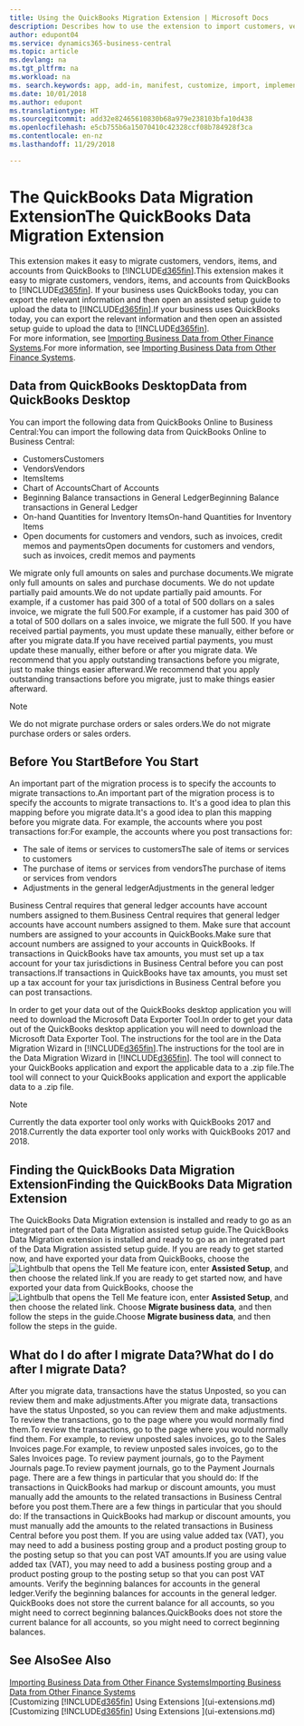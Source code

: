 ```yaml
---
title: Using the QuickBooks Migration Extension | Microsoft Docs
description: Describes how to use the extension to import customers, vendors, items, and accounts from QuickBooks Desktop to Business Central.
author: edupont04
ms.service: dynamics365-business-central
ms.topic: article
ms.devlang: na
ms.tgt_pltfrm: na
ms.workload: na
ms. search.keywords: app, add-in, manifest, customize, import, implement
ms.date: 10/01/2018
ms.author: edupont
ms.translationtype: HT
ms.sourcegitcommit: add32e82465610830b68a979e238103bfa10d438
ms.openlocfilehash: e5cb755b6a15070410c42328ccf08b784928f3ca
ms.contentlocale: en-nz
ms.lasthandoff: 11/29/2018

---
```


# <a name="the-quickbooks-data-migration-extension"></a><span data-ttu-id="c777b-103">The QuickBooks Data Migration Extension</span><span class="sxs-lookup"><span data-stu-id="c777b-103">The QuickBooks Data Migration Extension</span></span>
<span data-ttu-id="c777b-104">This extension makes it easy to migrate customers, vendors, items, and accounts from QuickBooks to [!INCLUDE[d365fin](includes/d365fin_md.md)].</span><span class="sxs-lookup"><span data-stu-id="c777b-104">This extension makes it easy to migrate customers, vendors, items, and accounts from QuickBooks to [!INCLUDE[d365fin](includes/d365fin_md.md)].</span></span> <span data-ttu-id="c777b-105">If your business uses QuickBooks today, you can export the relevant information and then open an assisted setup guide to upload the data to [!INCLUDE[d365fin](includes/d365fin_md.md)].</span><span class="sxs-lookup"><span data-stu-id="c777b-105">If your business uses QuickBooks today, you can export the relevant information and then open an assisted setup guide to upload the data to [!INCLUDE[d365fin](includes/d365fin_md.md)].</span></span>  
<span data-ttu-id="c777b-106">For more information, see [Importing Business Data from Other Finance Systems](across-import-data-configuration-packages.md).</span><span class="sxs-lookup"><span data-stu-id="c777b-106">For more information, see [Importing Business Data from Other Finance Systems](across-import-data-configuration-packages.md).</span></span>

## <a name="data-from-quickbooks-desktop"></a><span data-ttu-id="c777b-107">Data from QuickBooks Desktop</span><span class="sxs-lookup"><span data-stu-id="c777b-107">Data from QuickBooks Desktop</span></span>
 
<span data-ttu-id="c777b-108">You can import the following data from QuickBooks Online to Business Central:</span><span class="sxs-lookup"><span data-stu-id="c777b-108">You can import the following data from QuickBooks Online to Business Central:</span></span>

- <span data-ttu-id="c777b-109">Customers</span><span class="sxs-lookup"><span data-stu-id="c777b-109">Customers</span></span>  
- <span data-ttu-id="c777b-110">Vendors</span><span class="sxs-lookup"><span data-stu-id="c777b-110">Vendors</span></span>  
- <span data-ttu-id="c777b-111">Items</span><span class="sxs-lookup"><span data-stu-id="c777b-111">Items</span></span>  
- <span data-ttu-id="c777b-112">Chart of Accounts</span><span class="sxs-lookup"><span data-stu-id="c777b-112">Chart of Accounts</span></span>  
- <span data-ttu-id="c777b-113">Beginning Balance transactions in General Ledger</span><span class="sxs-lookup"><span data-stu-id="c777b-113">Beginning Balance transactions in General Ledger</span></span>  
- <span data-ttu-id="c777b-114">On-hand Quantities for Inventory Items</span><span class="sxs-lookup"><span data-stu-id="c777b-114">On-hand Quantities for Inventory Items</span></span>  
- <span data-ttu-id="c777b-115">Open documents for customers and vendors, such as invoices, credit memos and payments</span><span class="sxs-lookup"><span data-stu-id="c777b-115">Open documents for customers and vendors, such as invoices, credit memos and payments</span></span>  

<span data-ttu-id="c777b-116">We migrate only full amounts on sales and purchase documents.</span><span class="sxs-lookup"><span data-stu-id="c777b-116">We migrate only full amounts on sales and purchase documents.</span></span> <span data-ttu-id="c777b-117">We do not update partially paid amounts.</span><span class="sxs-lookup"><span data-stu-id="c777b-117">We do not update partially paid amounts.</span></span> <span data-ttu-id="c777b-118">For example, if a customer has paid 300 of a total of 500 dollars on a sales invoice, we migrate the full 500.</span><span class="sxs-lookup"><span data-stu-id="c777b-118">For example, if a customer has paid 300 of a total of 500 dollars on a sales invoice, we migrate the full 500.</span></span> <span data-ttu-id="c777b-119">If you have received partial payments, you must update these manually, either before or after you migrate data.</span><span class="sxs-lookup"><span data-stu-id="c777b-119">If you have received partial payments, you must update these manually, either before or after you migrate data.</span></span> <span data-ttu-id="c777b-120">We recommend that you apply outstanding transactions before you migrate, just to make things easier afterward.</span><span class="sxs-lookup"><span data-stu-id="c777b-120">We recommend that you apply outstanding transactions before you migrate, just to make things easier afterward.</span></span>

> [!NOTE]
> <span data-ttu-id="c777b-121">We do not migrate purchase orders or sales orders.</span><span class="sxs-lookup"><span data-stu-id="c777b-121">We do not migrate purchase orders or sales orders.</span></span>

## <a name="before-you-start"></a><span data-ttu-id="c777b-122">Before You Start</span><span class="sxs-lookup"><span data-stu-id="c777b-122">Before You Start</span></span>
<span data-ttu-id="c777b-123">An important part of the migration process is to specify the accounts to migrate transactions to.</span><span class="sxs-lookup"><span data-stu-id="c777b-123">An important part of the migration process is to specify the accounts to migrate transactions to.</span></span> <span data-ttu-id="c777b-124">It's a good idea to plan this mapping before you migrate data.</span><span class="sxs-lookup"><span data-stu-id="c777b-124">It's a good idea to plan this mapping before you migrate data.</span></span> <span data-ttu-id="c777b-125">For example, the accounts where you post transactions for:</span><span class="sxs-lookup"><span data-stu-id="c777b-125">For example, the accounts where you post transactions for:</span></span>

- <span data-ttu-id="c777b-126">The sale of items or services to customers</span><span class="sxs-lookup"><span data-stu-id="c777b-126">The sale of items or services to customers</span></span>  
- <span data-ttu-id="c777b-127">The purchase of items or services from vendors</span><span class="sxs-lookup"><span data-stu-id="c777b-127">The purchase of items or services from vendors</span></span>  
- <span data-ttu-id="c777b-128">Adjustments in the general ledger</span><span class="sxs-lookup"><span data-stu-id="c777b-128">Adjustments in the general ledger</span></span>  

<span data-ttu-id="c777b-129">Business Central requires that general ledger accounts have account numbers assigned to them.</span><span class="sxs-lookup"><span data-stu-id="c777b-129">Business Central requires that general ledger accounts have account numbers assigned to them.</span></span> <span data-ttu-id="c777b-130">Make sure that account numbers are assigned to your accounts in QuickBooks.</span><span class="sxs-lookup"><span data-stu-id="c777b-130">Make sure that account numbers are assigned to your accounts in QuickBooks.</span></span>
<span data-ttu-id="c777b-131">If transactions in QuickBooks have tax amounts, you must set up a tax account for your tax jurisdictions in Business Central before you can post transactions.</span><span class="sxs-lookup"><span data-stu-id="c777b-131">If transactions in QuickBooks have tax amounts, you must set up a tax account for your tax jurisdictions in Business Central before you can post transactions.</span></span>

<span data-ttu-id="c777b-132">In order to get your data out of the QuickBooks desktop application you will need to download the Microsoft Data Exporter Tool.</span><span class="sxs-lookup"><span data-stu-id="c777b-132">In order to get your data out of the QuickBooks desktop application you will need to download the Microsoft Data Exporter Tool.</span></span>  <span data-ttu-id="c777b-133">The instructions for the tool are in the Data Migration Wizard in [!INCLUDE[d365fin](includes/d365fin_md.md)].</span><span class="sxs-lookup"><span data-stu-id="c777b-133">The instructions for the tool are in the Data Migration Wizard in [!INCLUDE[d365fin](includes/d365fin_md.md)].</span></span> <span data-ttu-id="c777b-134">The tool will connect to your QuickBooks application and export the applicable data to a .zip file.</span><span class="sxs-lookup"><span data-stu-id="c777b-134">The tool will connect to your QuickBooks application and export the applicable data to a .zip file.</span></span>  

> [!NOTE]
> <span data-ttu-id="c777b-135">Currently the data exporter tool only works with QuickBooks 2017 and 2018.</span><span class="sxs-lookup"><span data-stu-id="c777b-135">Currently the data exporter tool only works with QuickBooks 2017 and 2018.</span></span>

## <a name="finding-the-quickbooks-data-migration-extension"></a><span data-ttu-id="c777b-136">Finding the QuickBooks Data Migration Extension</span><span class="sxs-lookup"><span data-stu-id="c777b-136">Finding the QuickBooks Data Migration Extension</span></span>
<span data-ttu-id="c777b-137">The QuickBooks Data Migration extension is installed and ready to go as an integrated part of the Data Migration assisted setup guide.</span><span class="sxs-lookup"><span data-stu-id="c777b-137">The QuickBooks Data Migration extension is installed and ready to go as an integrated part of the Data Migration assisted setup guide.</span></span> <span data-ttu-id="c777b-138">If you are ready to get started now, and have exported your data from QuickBooks, choose the ![Lightbulb that opens the Tell Me feature](media/ui-search/search_small.png "Tell me what you want to do") icon, enter **Assisted Setup**, and then choose the related link.</span><span class="sxs-lookup"><span data-stu-id="c777b-138">If you are ready to get started now, and have exported your data from QuickBooks, choose the ![Lightbulb that opens the Tell Me feature](media/ui-search/search_small.png "Tell me what you want to do") icon, enter **Assisted Setup**, and then choose the related link.</span></span> <span data-ttu-id="c777b-139">Choose **Migrate business data**, and then follow the steps in the guide.</span><span class="sxs-lookup"><span data-stu-id="c777b-139">Choose **Migrate business data**, and then follow the steps in the guide.</span></span>  

## <a name="what-do-i-do-after-i-migrate-data"></a><span data-ttu-id="c777b-140">What do I do after I migrate Data?</span><span class="sxs-lookup"><span data-stu-id="c777b-140">What do I do after I migrate Data?</span></span>
<span data-ttu-id="c777b-141">After you migrate data, transactions have the status Unposted, so you can review them and make adjustments.</span><span class="sxs-lookup"><span data-stu-id="c777b-141">After you migrate data, transactions have the status Unposted, so you can review them and make adjustments.</span></span> <span data-ttu-id="c777b-142">To review the transactions, go to the page where you would normally find them.</span><span class="sxs-lookup"><span data-stu-id="c777b-142">To review the transactions, go to the page where you would normally find them.</span></span> <span data-ttu-id="c777b-143">For example, to review unposted sales invoices, go to the Sales Invoices page.</span><span class="sxs-lookup"><span data-stu-id="c777b-143">For example, to review unposted sales invoices, go to the Sales Invoices page.</span></span> <span data-ttu-id="c777b-144">To review payment journals, go to the Payment Journals page.</span><span class="sxs-lookup"><span data-stu-id="c777b-144">To review payment journals, go to the Payment Journals page.</span></span>
<span data-ttu-id="c777b-145">There are a few things in particular that you should do: If the transactions in QuickBooks had markup or discount amounts, you must manually add the amounts to the related transactions in Business Central before you post them.</span><span class="sxs-lookup"><span data-stu-id="c777b-145">There are a few things in particular that you should do: If the transactions in QuickBooks had markup or discount amounts, you must manually add the amounts to the related transactions in Business Central before you post them.</span></span>
<span data-ttu-id="c777b-146">If you are using value added tax (VAT), you may need to add a business posting group and a product posting group to the posting setup so that you can post VAT amounts.</span><span class="sxs-lookup"><span data-stu-id="c777b-146">If you are using value added tax (VAT), you may need to add a business posting group and a product posting group to the posting setup so that you can post VAT amounts.</span></span>
<span data-ttu-id="c777b-147">Verify the beginning balances for accounts in the general ledger.</span><span class="sxs-lookup"><span data-stu-id="c777b-147">Verify the beginning balances for accounts in the general ledger.</span></span> <span data-ttu-id="c777b-148">QuickBooks does not store the current balance for all accounts, so you might need to correct beginning balances.</span><span class="sxs-lookup"><span data-stu-id="c777b-148">QuickBooks does not store the current balance for all accounts, so you might need to correct beginning balances.</span></span>

## <a name="see-also"></a><span data-ttu-id="c777b-149">See Also</span><span class="sxs-lookup"><span data-stu-id="c777b-149">See Also</span></span>
[<span data-ttu-id="c777b-150">Importing Business Data from Other Finance Systems</span><span class="sxs-lookup"><span data-stu-id="c777b-150">Importing Business Data from Other Finance Systems</span></span>](across-import-data-configuration-packages.md)  
<span data-ttu-id="c777b-151">[Customizing [!INCLUDE[d365fin](includes/d365fin_md.md)] Using Extensions ](ui-extensions.md)</span><span class="sxs-lookup"><span data-stu-id="c777b-151">[Customizing [!INCLUDE[d365fin](includes/d365fin_md.md)] Using Extensions ](ui-extensions.md)</span></span>  

